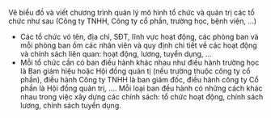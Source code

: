 Vẽ biểu đồ và viết chương trình quản lý mô hình tổ chức và quản trị các tổ chức như sau (Công ty TNHH, Công ty cổ phần, trường học, bệnh viện, ...)

- Các tổ chức vó tên, địa chỉ, SĐT, lĩnh vực hoạt động, các phòng ban và mỗi phòng ban ồm các nhân viên và quy định chi tiết về các hoạt động và chính sách liên quan: hoạt động, lương, tuyển dụng, ...
- Mỗi tổ chức cần có ban điều hành khác nhau như điều hành trường học là Ban giám hiệu hoặc Hội đồng quản tị (nếu trường thuộc công ty cổ phần), điều hành Công ty TNHH là ban giám đốc, điều hành công ty Cổ phần là Hội đồng quản trị, .... Mỗi loại ban đều hành có những cách khác nhau trong việc xây dựng các chính sách: tổ chức hoạt động, chính sách lương, chính sách tuyển dụng.